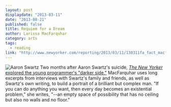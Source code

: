 ```yaml
---
layout: post
displaydate: "2013-03-11"
date: "2013-08-21"
published: false
title: Requiem for a Dream
author: Larissa MacFarquhar
category: arts
tags: 
  - reading
link: "http://www.newyorker.com/reporting/2013/03/11/130311fa_fact_macfarquhar"
---
```


![Aaron Swartz](http://upload.wikimedia.org/wikipedia/commons/0/06/Aaron_Swartz_profile.jpg)
Two months after Aaron Swartz's suicide, <a href="http://www.newyorker.com/reporting/2013/03/11/130311fa_fact_macfarquhar?currentPage=all" target="_blank">_The New Yorker_ explored the young programmer's "darker side."</a> MacFarquhar uses long excerpts from interviews with Swartz's family and friends, as well as Swartz's own writing, to build a portrait of a brilliant but complex man. "If you can do anything you want, then every day becomes an existential problem," she writes, "--an empty space of possibility that has no ceiling but also no walls and no floor."